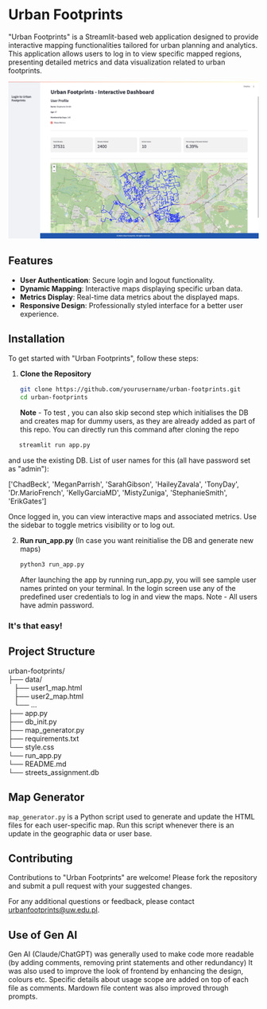 
# Urban Footprints

"Urban Footprints" is a Streamlit-based web application designed to provide interactive mapping functionalities tailored for urban planning and analytics. This application allows users to log in to view specific mapped regions, presenting detailed metrics and data visualization related to urban footprints.

![Webpage](images/screenshot.png "Frontend")


## Features

- **User Authentication**: Secure login and logout functionality.
- **Dynamic Mapping**: Interactive maps displaying specific urban data.
- **Metrics Display**: Real-time data metrics about the displayed maps.
- **Responsive Design**: Professionally styled interface for a better user experience.

## Installation

To get started with "Urban Footprints", follow these steps:

1. **Clone the Repository**
   ```bash
   git clone https://github.com/yourusername/urban-footprints.git
   cd urban-footprints
   ```

   **Note** - To test , you can also skip second step which initialises the DB and creates map for dummy users, as they are already added as part of this repo. You can directly run this command after cloning the repo   
```bash
   streamlit run app.py
   ```
and use the existing DB. List of user names for this (all have password set as "admin"):

['ChadBeck', 'MeganParrish', 'SarahGibson', 'HaileyZavala', 'TonyDay', 'Dr.MarioFrench', 'KellyGarciaMD', 'MistyZuniga', 'StephanieSmith', 'ErikGates']

Once logged in, you can view interactive maps and associated metrics. Use the sidebar to toggle metrics visibility or to log out.


2. **Run run_app.py** (In case you want reinitialise the DB and generate new maps)
   ```bash
   python3 run_app.py
   ```

   After launching the app by running run_app.py, you will see sample user names printed on your terminal. In the login screen use any of the predefined user credentials to log in and view the maps. Note - All users have admin password.

### It's that easy!

## Project Structure

urban-footprints/ <br>
├── data/                    <br>
   &nbsp;&nbsp; ├── user1_map.html       <br>
   &nbsp;&nbsp; ├── user2_map.html       <br>
   &nbsp;&nbsp; └── ...                  <br>
├── app.py                   <br>
├── db_init.py               <br>
├── map_generator.py         <br>
├── requirements.txt         <br>
└── style.css                <br>
└── run_app.py               <br> 
└── README.md                <br>
└── streets_assignment.db    <br>


## Map Generator

`map_generator.py` is a Python script used to generate and update the HTML files for each user-specific map. Run this script whenever there is an update in the geographic data or user base.

## Contributing

Contributions to "Urban Footprints" are welcome! Please fork the repository and submit a pull request with your suggested changes.

For any additional questions or feedback, please contact [urbanfootprints@uw.edu.pl](mailto:urbanfootprints@uw.edu.pl).

## Use of Gen AI

Gen AI (Claude/ChatGPT) was generally used to make code more readable (by adding comments, removing print statements and other redundancy)
It was also used to improve the look of frontend by enhancing the design, colours etc. Specific details about usage scope are added on top of each file as comments.
Mardown file content was also improved through prompts. 
